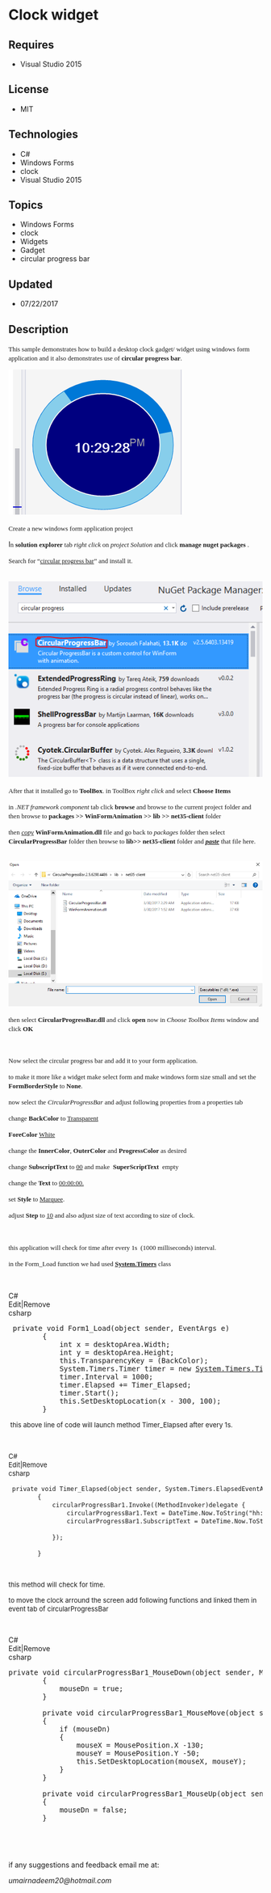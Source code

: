 # Clock widget
## Requires
- Visual Studio 2015
## License
- MIT
## Technologies
- C#
- Windows Forms
- clock
- Visual Studio 2015
## Topics
- Windows Forms
- clock
- Widgets
- Gadget
- circular progress bar
## Updated
- 07/22/2017
## Description

<p><span style="font-family:Calibri; font-size:small">This sample demonstrates how to build a desktop clock gadget/ widget using windows form application and it also demonstrates use of
<strong>circular progress bar</strong>.</span></p>
<p><span style="font-family:Calibri; font-size:small"><img id="175898" src="175898-clock.png" alt="" width="344" height="287"><br>
</span></p>
<p><span style="font-family:Calibri; font-size:small">Create a new windows form application project
</span></p>
<p><span>I</span><span style="font-family:Calibri; font-size:small">n <strong>solution explorer</strong> tab
<em>right click</em> on <em>project Solution</em> and click <strong>manage nuget packages</strong> .</span></p>
<p><span style="font-family:Calibri; font-size:small">Search for &ldquo;<span style="text-decoration:underline">circular progress bar</span>&rdquo; and install it.
</span></p>
<p><span style="font-size:small"><span style="font-family:Times New Roman">&nbsp;</span><span style="font-family:Calibri">&nbsp;<img id="175893" src="175893-nugetpackagemanager.png" alt=""></span></span></p>
<p><span style="font-family:Calibri; font-size:small">After that it installed go to
<strong>ToolBox</strong>. in ToolBox <em>right click</em> and select <strong>Choose Items</strong></span></p>
<p><span style="font-family:Calibri; font-size:small">in <em>.NET framework component</em> tab click
<strong>browse</strong> and browse to the current project folder and then browse to<strong><span>
</span></strong></span><span style="font-family:Calibri; font-size:small"><strong>packages &gt;&gt; WinFormAnimation &gt;&gt; lib &gt;&gt; net35-client</strong> folder</span></p>
<p><span style="font-family:Calibri; font-size:small">then <em><span style="text-decoration:underline">copy</span></em>
<strong>WinFormAnimation.dll</strong> file and go back to <em>packages</em> folder then select
<strong>CircularProgressBar</strong> folder then browse to <strong>lib&gt;&gt; net35-client</strong> folder and
<em><strong><span style="text-decoration:underline">paste</span></strong></em> that file here.</span></p>
<p>&nbsp;<img id="175894" src="175894-selectcircular%201.png" alt=""></p>
<p><span style="font-family:Calibri; font-size:small">then select <strong>CircularProgressBar.dll</strong> and click
<strong>open</strong> now in <em>Choose Toolbox Items</em> window and click <strong>
OK </strong></span></p>
<p>&nbsp;</p>
<p><span style="font-family:Calibri; font-size:small">Now select the circular progress bar and add it to your form application.
</span></p>
<p><span style="font-family:Calibri; font-size:small">to make it more like a widget make select form and make windows form size small and set the
<strong>FormBorderStyle</strong> to <strong>None</strong>.</span></p>
<p><span style="font-family:Calibri; font-size:small">now select the <em>CircularProgressBar</em> and adjust following properties from a properties tab</span></p>
<p><span style="font-family:Calibri"><span style="font-size:small">change <strong>
BackColor</strong> to <span style="text-decoration:underline">Transparent</span></span></span></p>
<p><span style="font-family:Calibri"><span style="font-size:small"><strong>ForeColor</strong>
<span style="text-decoration:underline">White</span></span></span></p>
<p><span style="font-family:Calibri; font-size:small">change the <strong>InnerColor</strong>,
<strong>OuterColor</strong> and <strong>ProgressColor</strong> as desired</span></p>
<p><span style="font-family:Calibri; font-size:small">change <strong>SubscriptText</strong> to
<span style="text-decoration:underline">00</span> and make&nbsp; <strong>SuperScriptText</strong> &nbsp;empty</span></p>
<p><span style="font-family:Calibri"><span style="font-size:small">change the <strong>
Text</strong> to <span style="text-decoration:underline">00:00:00.</span></span></span></p>
<p><span style="font-family:Calibri; font-size:small">set <strong>Style </strong>
to <span style="text-decoration:underline">Marquee</span>.</span></p>
<p><span style="font-family:Calibri; font-size:small">adjust <strong>Step</strong> to
<span style="text-decoration:underline">10</span> and also adjust size of text according to size of clock.</span></p>
<p><span style="font-family:Calibri; font-size:small">&nbsp;</span></p>
<p><span style="font-family:Calibri; font-size:small">this application will check for time after every 1s &nbsp;(1000 milliseconds) interval.</span></p>
<p><span style="font-family:Calibri; font-size:small">in the Form_Load function we had used<strong><span style="color:#0000ff"> <a class="libraryLink" href="https://msdn.microsoft.com/en-US/library/System.Timers.aspx" target="_blank" title="Auto generated link to System.Timers">System.Timers</a></span></strong> class</span></p>
<p><span style="font-family:Calibri; font-size:small">&nbsp;</span></p>
<div class="scriptcode">
<div class="pluginEditHolder" pluginCommand="mceScriptCode">
<div class="title"><span>C#</span></div>
<div class="pluginLinkHolder"><span class="pluginEditHolderLink">Edit</span>|<span class="pluginRemoveHolderLink">Remove</span></div>
<span class="hidden">csharp</span>

<div class="preview">
<pre class="csharp">&nbsp;<span class="cs__keyword">private</span>&nbsp;<span class="cs__keyword">void</span>&nbsp;Form1_Load(<span class="cs__keyword">object</span>&nbsp;sender,&nbsp;EventArgs&nbsp;e)&nbsp;
&nbsp;&nbsp;&nbsp;&nbsp;&nbsp;&nbsp;&nbsp;&nbsp;{&nbsp;
&nbsp;&nbsp;&nbsp;&nbsp;&nbsp;&nbsp;&nbsp;&nbsp;&nbsp;&nbsp;&nbsp;&nbsp;<span class="cs__keyword">int</span>&nbsp;x&nbsp;=&nbsp;desktopArea.Width;&nbsp;
&nbsp;&nbsp;&nbsp;&nbsp;&nbsp;&nbsp;&nbsp;&nbsp;&nbsp;&nbsp;&nbsp;&nbsp;<span class="cs__keyword">int</span>&nbsp;y&nbsp;=&nbsp;desktopArea.Height;&nbsp;
&nbsp;&nbsp;&nbsp;&nbsp;&nbsp;&nbsp;&nbsp;&nbsp;&nbsp;&nbsp;&nbsp;&nbsp;<span class="cs__keyword">this</span>.TransparencyKey&nbsp;=&nbsp;(BackColor);&nbsp;
&nbsp;&nbsp;&nbsp;&nbsp;&nbsp;&nbsp;&nbsp;&nbsp;&nbsp;&nbsp;&nbsp;&nbsp;System.Timers.Timer&nbsp;timer&nbsp;=&nbsp;<span class="cs__keyword">new</span>&nbsp;<a class="libraryLink" href="https://msdn.microsoft.com/en-US/library/System.Timers.Timer.aspx" target="_blank" title="Auto generated link to System.Timers.Timer">System.Timers.Timer</a>();&nbsp;
&nbsp;&nbsp;&nbsp;&nbsp;&nbsp;&nbsp;&nbsp;&nbsp;&nbsp;&nbsp;&nbsp;&nbsp;timer.Interval&nbsp;=&nbsp;<span class="cs__number">1000</span>;&nbsp;
&nbsp;&nbsp;&nbsp;&nbsp;&nbsp;&nbsp;&nbsp;&nbsp;&nbsp;&nbsp;&nbsp;&nbsp;timer.Elapsed&nbsp;&#43;=&nbsp;Timer_Elapsed;&nbsp;
&nbsp;&nbsp;&nbsp;&nbsp;&nbsp;&nbsp;&nbsp;&nbsp;&nbsp;&nbsp;&nbsp;&nbsp;timer.Start();&nbsp;
&nbsp;&nbsp;&nbsp;&nbsp;&nbsp;&nbsp;&nbsp;&nbsp;&nbsp;&nbsp;&nbsp;&nbsp;<span class="cs__keyword">this</span>.SetDesktopLocation(x&nbsp;-&nbsp;<span class="cs__number">300</span>,&nbsp;<span class="cs__number">100</span>);&nbsp;
&nbsp;&nbsp;&nbsp;&nbsp;&nbsp;&nbsp;&nbsp;&nbsp;}</pre>
</div>
</div>
</div>
<p><span style="font-size:small">&nbsp;this above line of code will launch method Timer_Elapsed after every 1s.&nbsp;</span></p>
<p>&nbsp;</p>
<div class="scriptcode">
<div class="pluginEditHolder" pluginCommand="mceScriptCode">
<div class="title"><span style="font-size:small">C#</span></div>
<div class="pluginLinkHolder"><span style="font-size:small"><span class="pluginEditHolderLink">Edit</span>|<span class="pluginRemoveHolderLink">Remove</span></span></div>
<span class="hidden" style="font-size:small">csharp</span>

<div class="preview">
<pre class="js"><span style="font-size:small">&nbsp;private&nbsp;<span class="js__operator">void</span>&nbsp;Timer_Elapsed(object&nbsp;sender,&nbsp;System.Timers.ElapsedEventArgs&nbsp;e)&nbsp;
&nbsp;&nbsp;&nbsp;&nbsp;&nbsp;&nbsp;&nbsp;&nbsp;<span class="js__brace">{</span>&nbsp;
&nbsp;&nbsp;&nbsp;&nbsp;&nbsp;&nbsp;&nbsp;&nbsp;&nbsp;&nbsp;&nbsp;&nbsp;circularProgressBar1.Invoke((MethodInvoker)delegate&nbsp;<span class="js__brace">{</span>&nbsp;
&nbsp;&nbsp;&nbsp;&nbsp;&nbsp;&nbsp;&nbsp;&nbsp;&nbsp;&nbsp;&nbsp;&nbsp;&nbsp;&nbsp;&nbsp;&nbsp;circularProgressBar1.Text&nbsp;=&nbsp;DateTime.Now.ToString(<span class="js__string">&quot;hh:mm:ss&quot;</span>);&nbsp;
&nbsp;&nbsp;&nbsp;&nbsp;&nbsp;&nbsp;&nbsp;&nbsp;&nbsp;&nbsp;&nbsp;&nbsp;&nbsp;&nbsp;&nbsp;&nbsp;circularProgressBar1.SubscriptText&nbsp;=&nbsp;DateTime.Now.ToString(<span class="js__string">&quot;tt&quot;</span>);&nbsp;
&nbsp;
&nbsp;&nbsp;&nbsp;&nbsp;&nbsp;&nbsp;&nbsp;&nbsp;&nbsp;&nbsp;&nbsp;&nbsp;<span class="js__brace">}</span>);&nbsp;
&nbsp;
&nbsp;&nbsp;&nbsp;&nbsp;&nbsp;&nbsp;&nbsp;&nbsp;<span class="js__brace">}</span></span></pre>
</div>
</div>
</div>
<div class="endscriptcode">&nbsp;</div>
<p><span style="font-size:small">this method will check for time.&nbsp;</span></p>
<p><span style="font-size:small">to move the clock arround the screen add following functions and linked them in event tab of circularProgressBar</span></p>
<p><span style="font-size:small">&nbsp;</span></p>
<div class="scriptcode">
<div class="pluginEditHolder" pluginCommand="mceScriptCode">
<div class="title"><span>C#</span></div>
<div class="pluginLinkHolder"><span class="pluginEditHolderLink">Edit</span>|<span class="pluginRemoveHolderLink">Remove</span></div>
<span class="hidden">csharp</span>

<div class="preview">
<pre class="js">private&nbsp;<span class="js__operator">void</span>&nbsp;circularProgressBar1_MouseDown(object&nbsp;sender,&nbsp;MouseEventArgs&nbsp;e)&nbsp;
&nbsp;&nbsp;&nbsp;&nbsp;&nbsp;&nbsp;&nbsp;&nbsp;<span class="js__brace">{</span>&nbsp;
&nbsp;&nbsp;&nbsp;&nbsp;&nbsp;&nbsp;&nbsp;&nbsp;&nbsp;&nbsp;&nbsp;&nbsp;mouseDn&nbsp;=&nbsp;true;&nbsp;
&nbsp;&nbsp;&nbsp;&nbsp;&nbsp;&nbsp;&nbsp;&nbsp;<span class="js__brace">}</span>&nbsp;
&nbsp;
&nbsp;&nbsp;&nbsp;&nbsp;&nbsp;&nbsp;&nbsp;&nbsp;private&nbsp;<span class="js__operator">void</span>&nbsp;circularProgressBar1_MouseMove(object&nbsp;sender,&nbsp;MouseEventArgs&nbsp;e)&nbsp;
&nbsp;&nbsp;&nbsp;&nbsp;&nbsp;&nbsp;&nbsp;&nbsp;<span class="js__brace">{</span>&nbsp;
&nbsp;&nbsp;&nbsp;&nbsp;&nbsp;&nbsp;&nbsp;&nbsp;&nbsp;&nbsp;&nbsp;&nbsp;<span class="js__statement">if</span>&nbsp;(mouseDn)&nbsp;
&nbsp;&nbsp;&nbsp;&nbsp;&nbsp;&nbsp;&nbsp;&nbsp;&nbsp;&nbsp;&nbsp;&nbsp;<span class="js__brace">{</span>&nbsp;
&nbsp;&nbsp;&nbsp;&nbsp;&nbsp;&nbsp;&nbsp;&nbsp;&nbsp;&nbsp;&nbsp;&nbsp;&nbsp;&nbsp;&nbsp;&nbsp;mouseX&nbsp;=&nbsp;MousePosition.X&nbsp;-<span class="js__num">130</span>;&nbsp;
&nbsp;&nbsp;&nbsp;&nbsp;&nbsp;&nbsp;&nbsp;&nbsp;&nbsp;&nbsp;&nbsp;&nbsp;&nbsp;&nbsp;&nbsp;&nbsp;mouseY&nbsp;=&nbsp;MousePosition.Y&nbsp;-<span class="js__num">50</span>;&nbsp;
&nbsp;&nbsp;&nbsp;&nbsp;&nbsp;&nbsp;&nbsp;&nbsp;&nbsp;&nbsp;&nbsp;&nbsp;&nbsp;&nbsp;&nbsp;&nbsp;<span class="js__operator">this</span>.SetDesktopLocation(mouseX,&nbsp;mouseY);&nbsp;
&nbsp;&nbsp;&nbsp;&nbsp;&nbsp;&nbsp;&nbsp;&nbsp;&nbsp;&nbsp;&nbsp;&nbsp;<span class="js__brace">}</span>&nbsp;
&nbsp;&nbsp;&nbsp;&nbsp;&nbsp;&nbsp;&nbsp;&nbsp;<span class="js__brace">}</span>&nbsp;
&nbsp;
&nbsp;&nbsp;&nbsp;&nbsp;&nbsp;&nbsp;&nbsp;&nbsp;private&nbsp;<span class="js__operator">void</span>&nbsp;circularProgressBar1_MouseUp(object&nbsp;sender,&nbsp;MouseEventArgs&nbsp;e)&nbsp;
&nbsp;&nbsp;&nbsp;&nbsp;&nbsp;&nbsp;&nbsp;&nbsp;<span class="js__brace">{</span>&nbsp;
&nbsp;&nbsp;&nbsp;&nbsp;&nbsp;&nbsp;&nbsp;&nbsp;&nbsp;&nbsp;&nbsp;&nbsp;mouseDn&nbsp;=&nbsp;false;&nbsp;
&nbsp;&nbsp;&nbsp;&nbsp;&nbsp;&nbsp;&nbsp;&nbsp;<span class="js__brace">}</span></pre>
</div>
</div>
</div>
<div class="endscriptcode">&nbsp;</div>
<p>&nbsp;</p>
<p>if any suggestions and feedback email me at:</p>
<p><em>umairnadeem20@hotmail.com</em><span style="font-size:small">&nbsp;<br>
</span></p>
<p><span style="font-size:small"><br>
</span></p>
<p><span style="font-size:small"><br>
</span></p>
<p>&nbsp;</p>
<p>&nbsp;</p>
<p>&nbsp;</p>
<p><span style="font-family:Calibri; font-size:small">&nbsp;</span></p>
<p><span style="font-family:Calibri; font-size:small">&nbsp;</span></p>
<p><span style="font-family:Calibri; font-size:small">&nbsp;</span></p>
<p><strong>&nbsp;</strong><em>&nbsp;</em></p>
